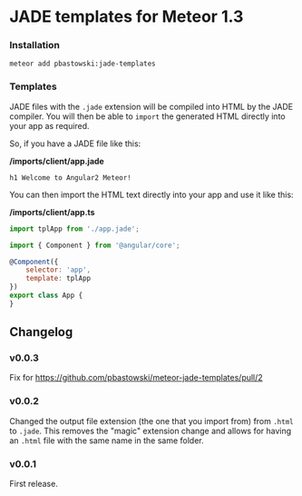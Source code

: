 # JADE templates for Meteor 1.3

### Installation

    meteor add pbastowski:jade-templates

### Templates

JADE files with the `.jade` extension will be compiled into HTML by the JADE compiler. You will then be able to `import` the generated HTML directly into your app as required.

So, if you have a JADE file like this:

**/imports/client/app.jade**

```jade
h1 Welcome to Angular2 Meteor!
```

You can then import the HTML text directly into your app and use it like this:

**/imports/client/app.ts**

```javascript
import tplApp from './app.jade';

import { Component } from '@angular/core';

@Component({
    selector: 'app',
    template: tplApp
})
export class App {
}
```

## Changelog

### v0.0.3

Fix for https://github.com/pbastowski/meteor-jade-templates/pull/2

### v0.0.2

Changed the output file extension (the one that you import from) from `.html` to `.jade`. This removes the "magic" extension change and allows for having an `.html` file with the same name in the same folder.

### v0.0.1

First release.
